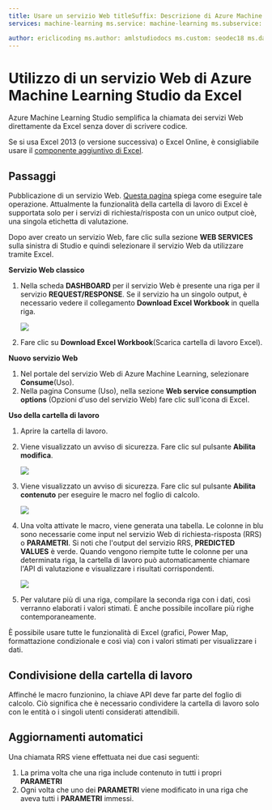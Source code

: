 ```yaml
---
title: Usare un servizio Web titleSuffix: Descrizione di Azure Machine Learning Studio: Azure Machine Learning Studio semplifica la chiamata dei servizi Web direttamente da Excel senza dover di scrivere codice.
services: machine-learning ms.service: machine-learning ms.subservice: studio ms.topic: article

author: ericlicoding ms.author: amlstudiodocs ms.custom: seodec18 ms.date: 01/02/2018
---
```

# <a name="consuming-an-azure-machine-learning-studio-web-service-from-excel"></a>Utilizzo di un servizio Web di Azure Machine Learning Studio da Excel

 Azure Machine Learning Studio semplifica la chiamata dei servizi Web direttamente da Excel senza dover di scrivere codice.

Se si usa Excel 2013 (o versione successiva) o Excel Online, è consigliabile usare il [componente aggiuntivo di Excel](excel-add-in-for-web-services.md).



## <a name="steps"></a>Passaggi
Pubblicazione di un servizio Web. [Questa pagina](walkthrough-5-publish-web-service.md) spiega come eseguire tale operazione. Attualmente la funzionalità della cartella di lavoro di Excel è supportata solo per i servizi di richiesta/risposta con un unico output cioè, una singola etichetta di valutazione. 

Dopo aver creato un servizio Web, fare clic sulla sezione **WEB SERVICES** sulla sinistra di Studio e quindi selezionare il servizio Web da utilizzare tramite Excel.

**Servizio Web classico**

1. Nella scheda **DASHBOARD** per il servizio Web è presente una riga per il servizio **REQUEST/RESPONSE**. Se il servizio ha un singolo output, è necessario vedere il collegamento **Download Excel Workbook** in quella riga.
   
    ![][1]
2. Fare clic su **Download Excel Workbook**(Scarica cartella di lavoro Excel).

**Nuovo servizio Web**

1. Nel portale del servizio Web di Azure Machine Learning, selezionare **Consume**(Uso).
2. Nella pagina Consume (Uso), nella sezione **Web service consumption options** (Opzioni d'uso del servizio Web) fare clic sull'icona di Excel.

**Uso della cartella di lavoro**

1. Aprire la cartella di lavoro.
2. Viene visualizzato un avviso di sicurezza. Fare clic sul pulsante **Abilita modifica**.
   
    ![][2]
3. Viene visualizzato un avviso di sicurezza. Fare clic sul pulsante **Abilita contenuto** per eseguire le macro nel foglio di calcolo.
   
    ![][3]
4. Una volta attivate le macro, viene generata una tabella. Le colonne in blu sono necessarie come input nel servizio Web di richiesta-risposta (RRS) o **PARAMETRI**. Si noti che l'output del servizio RRS, **PREDICTED VALUES** è verde. Quando vengono riempite tutte le colonne per una determinata riga, la cartella di lavoro può automaticamente chiamare l'API di valutazione e visualizzare i risultati corrispondenti.
   
    ![][4]
5. Per valutare più di una riga, compilare la seconda riga con i dati, così verranno elaborati i valori stimati. È anche possibile incollare più righe contemporaneamente.

È possibile usare tutte le funzionalità di Excel (grafici, Power Map, formattazione condizionale e così via) con i valori stimati per visualizzare i dati.    

## <a name="sharing-your-workbook"></a>Condivisione della cartella di lavoro
Affinché le macro funzionino, la chiave API deve far parte del foglio di calcolo. Ciò significa che è necessario condividere la cartella di lavoro solo con le entità o i singoli utenti considerati attendibili.

## <a name="automatic-updates"></a>Aggiornamenti automatici
Una chiamata RRS viene effettuata nei due casi seguenti:

1. La prima volta che una riga include contenuto in tutti i propri **PARAMETRI**
2. Ogni volta che uno dei **PARAMETRI** viene modificato in una riga che aveva tutti i **PARAMETRI** immessi.

[1]: ./media/consuming-from-excel/excellink.png
[2]: ./media/consuming-from-excel/enableeditting.png
[3]: ./media/consuming-from-excel/enablecontent.png
[4]: ./media/consuming-from-excel/sampletable.png
